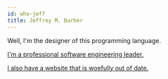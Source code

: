 ```yaml
---
id: who-jeff
title: Jeffrey M. Barber
---
```


Well, I'm the designer of this programming language.

[I'm a professional software engineering leader.](https://www.linkedin.com/in/jeffreymbarber/)

[I also have a website that is woefully out of date.](http://jeffrey.io/)